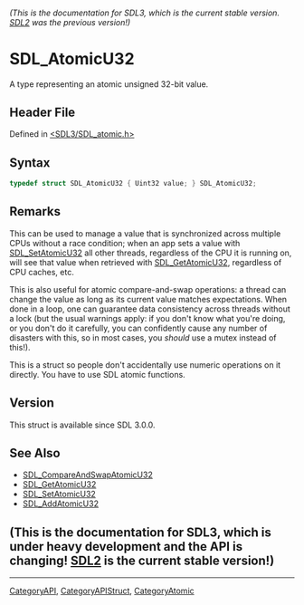 ###### (This is the documentation for SDL3, which is the current stable version. [SDL2](https://wiki.libsdl.org/SDL2/) was the previous version!)
# SDL_AtomicU32

A type representing an atomic unsigned 32-bit value.

## Header File

Defined in [<SDL3/SDL_atomic.h>](https://github.com/libsdl-org/SDL/blob/main/include/SDL3/SDL_atomic.h)

## Syntax

```c
typedef struct SDL_AtomicU32 { Uint32 value; } SDL_AtomicU32;
```

## Remarks

This can be used to manage a value that is synchronized across multiple
CPUs without a race condition; when an app sets a value with
[SDL_SetAtomicU32](SDL_SetAtomicU32) all other threads, regardless of the
CPU it is running on, will see that value when retrieved with
[SDL_GetAtomicU32](SDL_GetAtomicU32), regardless of CPU caches, etc.

This is also useful for atomic compare-and-swap operations: a thread can
change the value as long as its current value matches expectations. When
done in a loop, one can guarantee data consistency across threads without a
lock (but the usual warnings apply: if you don't know what you're doing, or
you don't do it carefully, you can confidently cause any number of
disasters with this, so in most cases, you _should_ use a mutex instead of
this!).

This is a struct so people don't accidentally use numeric operations on it
directly. You have to use SDL atomic functions.

## Version

This struct is available since SDL 3.0.0.

## See Also

- [SDL_CompareAndSwapAtomicU32](SDL_CompareAndSwapAtomicU32)
- [SDL_GetAtomicU32](SDL_GetAtomicU32)
- [SDL_SetAtomicU32](SDL_SetAtomicU32)
- [SDL_AddAtomicU32](SDL_AddAtomicU32)


## (This is the documentation for SDL3, which is under heavy development and the API is changing! [SDL2](https://wiki.libsdl.org/SDL2/) is the current stable version!)



----
[CategoryAPI](CategoryAPI), [CategoryAPIStruct](CategoryAPIStruct), [CategoryAtomic](CategoryAtomic)

